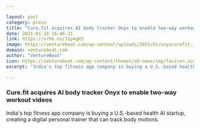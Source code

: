 ```yaml
---

layout: post
category: press
title: "Cure.fit acquires AI body tracker Onyx to enable two-way workout videos"
date: 2021-01-18 16:46:31
link: https://vrhk.co/3ip4gH3
image: https://venturebeat.com/wp-content/uploads/2021/01/onyxcurefit.jpg?w=1200&strip=all
domain: venturebeat.com
author: "VentureBeat"
icon: https://venturebeat.com/wp-content/themes/vb-news/img/favicon.ico
excerpt: "India's top fitness app company is buying a U.S.-based health AI startup, creating a digital personal trainer that can track body motions."

---
```


### Cure.fit acquires AI body tracker Onyx to enable two-way workout videos

India's top fitness app company is buying a U.S.-based health AI startup, creating a digital personal trainer that can track body motions.